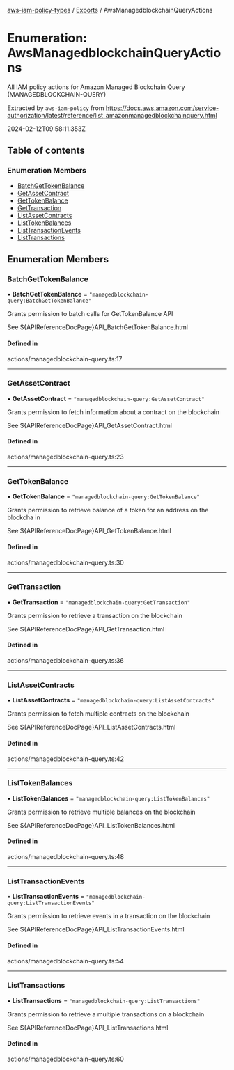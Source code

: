 [aws-iam-policy-types](../README.md) / [Exports](../modules.md) / AwsManagedblockchainQueryActions

# Enumeration: AwsManagedblockchainQueryActions

All IAM policy actions for Amazon Managed Blockchain Query (MANAGEDBLOCKCHAIN-QUERY)

Extracted by `aws-iam-policy` from
https://docs.aws.amazon.com/service-authorization/latest/reference/list_amazonmanagedblockchainquery.html

2024-02-12T09:58:11.353Z

## Table of contents

### Enumeration Members

- [BatchGetTokenBalance](AwsManagedblockchainQueryActions.md#batchgettokenbalance)
- [GetAssetContract](AwsManagedblockchainQueryActions.md#getassetcontract)
- [GetTokenBalance](AwsManagedblockchainQueryActions.md#gettokenbalance)
- [GetTransaction](AwsManagedblockchainQueryActions.md#gettransaction)
- [ListAssetContracts](AwsManagedblockchainQueryActions.md#listassetcontracts)
- [ListTokenBalances](AwsManagedblockchainQueryActions.md#listtokenbalances)
- [ListTransactionEvents](AwsManagedblockchainQueryActions.md#listtransactionevents)
- [ListTransactions](AwsManagedblockchainQueryActions.md#listtransactions)

## Enumeration Members

### BatchGetTokenBalance

• **BatchGetTokenBalance** = ``"managedblockchain-query:BatchGetTokenBalance"``

Grants permission to batch calls for GetTokenBalance API

See ${APIReferenceDocPage}API_BatchGetTokenBalance.html

#### Defined in

actions/managedblockchain-query.ts:17

___

### GetAssetContract

• **GetAssetContract** = ``"managedblockchain-query:GetAssetContract"``

Grants permission to fetch information about a contract on the blockchain

See ${APIReferenceDocPage}API_GetAssetContract.html

#### Defined in

actions/managedblockchain-query.ts:23

___

### GetTokenBalance

• **GetTokenBalance** = ``"managedblockchain-query:GetTokenBalance"``

Grants permission to retrieve balance of a token for an address on the blockcha
in

See ${APIReferenceDocPage}API_GetTokenBalance.html

#### Defined in

actions/managedblockchain-query.ts:30

___

### GetTransaction

• **GetTransaction** = ``"managedblockchain-query:GetTransaction"``

Grants permission to retrieve a transaction on the blockchain

See ${APIReferenceDocPage}API_GetTransaction.html

#### Defined in

actions/managedblockchain-query.ts:36

___

### ListAssetContracts

• **ListAssetContracts** = ``"managedblockchain-query:ListAssetContracts"``

Grants permission to fetch multiple contracts on the blockchain

See ${APIReferenceDocPage}API_ListAssetContracts.html

#### Defined in

actions/managedblockchain-query.ts:42

___

### ListTokenBalances

• **ListTokenBalances** = ``"managedblockchain-query:ListTokenBalances"``

Grants permission to retrieve multiple balances on the blockchain

See ${APIReferenceDocPage}API_ListTokenBalances.html

#### Defined in

actions/managedblockchain-query.ts:48

___

### ListTransactionEvents

• **ListTransactionEvents** = ``"managedblockchain-query:ListTransactionEvents"``

Grants permission to retrieve events in a transaction on the blockchain

See ${APIReferenceDocPage}API_ListTransactionEvents.html

#### Defined in

actions/managedblockchain-query.ts:54

___

### ListTransactions

• **ListTransactions** = ``"managedblockchain-query:ListTransactions"``

Grants permission to retrieve a multiple transactions on a blockchain

See ${APIReferenceDocPage}API_ListTransactions.html

#### Defined in

actions/managedblockchain-query.ts:60
